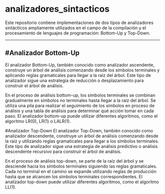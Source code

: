 # analizadores_sintacticos

Este repositorio contiene implementaciones de dos tipos de analizadores sintácticos ampliamente utilizados en el campo de la compilación y el procesamiento de lenguajes de programación: Bottom-Up y Top-Down.

----
#Analizador Bottom-Up
-
El analizador Bottom-Up, también conocido como analizador ascendente, construye un árbol de análisis comenzando desde los símbolos terminales y aplicando reglas gramaticales para llegar a la raíz del árbol. Este tipo de analizador sigue una estrategia de reducción o desplazamiento para construir el árbol de análisis.

En el proceso de análisis bottom-up, los símbolos terminales se combinan gradualmente en símbolos no terminales hasta llegar a la raíz del árbol. Se utiliza una pila para realizar el seguimiento de los símbolos en proceso de análisis y una tabla de análisis para determinar qué acción tomar en cada paso. El analizador bottom-up puede utilizar diferentes algoritmos, como el algoritmo LR(0), LR(1) o LALR(1).

#Analizador Top-Down
El analizador Top-Down, también conocido como analizador descendente, construye un árbol de análisis comenzando desde la raíz y utilizando reglas gramaticales para llegar a los símbolos terminales. Este tipo de analizador sigue una estrategia de análisis predictivo o análisis descendente recursivo para construir el árbol de análisis.

En el proceso de análisis top-down, se parte de la raíz del árbol y se desciende hacia los símbolos terminales siguiendo las reglas gramaticales. Cada no terminal en el camino se expande utilizando reglas de producción hasta que se alcancen los símbolos terminales correspondientes. El analizador top-down puede utilizar diferentes algoritmos, como el algoritmo LL(1).

